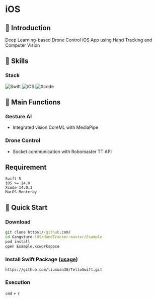 # iOS

## 📌 Introduction

Deep Learning-based Drone Control iOS App using Hand Tracking and Computer Vision

## 📌 Skills

### Stack
![Swift](https://img.shields.io/badge/Swift-F05138?style=flat-square&logo=Swift&logoColor=white) ![iOS](https://img.shields.io/badge/iOS-000000?style=flat-square&logo=Apple&logoColor=white) ![Xcode](https://img.shields.io/badge/Xcode-147EFB?style=flat-square&logo=Xcode&logoColor=white)
## 📌 Main Functions

### Gesture AI
- Integrated vision CoreML with MediaPipe

### Drone Control
- Socket communication with Robomaster TT API

## Requirement
```
Swift 5
iOS >= 14.0
Xcode 14.0.1
MacOS Monteray
```
## 📌 Quick Start

### Download

```cmd
git clone https://github.com/
cd Gangsture-iOS/HandTracker-master/Example
pod install
open Example.xcworkspace
```

### Install Swift Package ([usage](https://tttap.tistory.com/118))
```
https://github.com/liuxuan30/TelloSwift.git
```

### Execution

`cmd` + `r`

